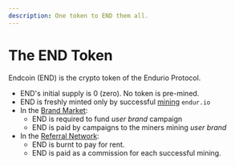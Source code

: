 ```yaml
---
description: One token to END them all.
---
```


# The END Token

Endcoin (END) is the crypto token of the Endurio Protocol.

* END's initial supply is 0 (zero). No token is pre-mined.
* END is freshly minted only by successful [mining](proof-of-reference/mining.md) `endur.io`
* In the [Brand Market](./):
  * END is required to fund _user brand_ campaign
  * END is paid by campaigns to the miners mining _user brand_
* In the [Referral Network](./):
  * END is burnt to pay for rent.
  * END is paid as a commission for each successful mining.

